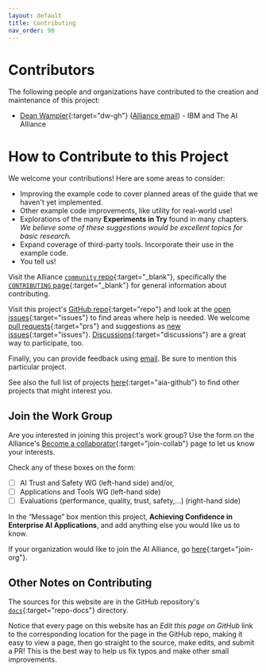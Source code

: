 ```yaml
---
layout: default
title: Contributing
nav_order: 90
---
```


# Contributors

The following people and organizations have contributed to the creation and maintenance of this project:

* [Dean Wampler](https://github.com/deanwampler){:target="dw-gh"} ([Alliance email](mailto:dwampler@thealliance.ai)) - IBM and The AI Alliance

<a name="join-us"></a>
# How to Contribute to this Project

We welcome your contributions! Here are some areas to consider:

* Improving the example code to cover planned areas of the guide that we haven't yet implemented.
* Other example code improvements, like utility for real-world use!
* Explorations of the many **Experiments in Try** found in many chapters. _We believe some of these suggestions would be excellent topics for basic research._
* Expand coverage of third-party tools. Incorporate their use in the example code.
* You tell us!

Visit the Alliance [`community` repo](https://github.com/The-AI-Alliance/community/){:target="_blank"}, specifically the [`CONTRIBUTING` page](https://github.com/The-AI-Alliance/community/blob/main/CONTRIBUTING.md){:target="_blank"} for general information about contributing. 

Visit this project's [GitHub repo](https://github.com/The-AI-Alliance/ai-application-testing/){:target="repo"} and look at the [open issues](https://github.com/The-AI-Alliance/ai-application-testing/issues){:target="issues"} to find areas where help is needed. We welcome [pull requests](https://github.com/The-AI-Alliance/ai-application-testing/pulls){:target="prs"} and suggestions as [new issues](https://github.com/The-AI-Alliance/ai-application-testing/issues){:target="issues"}. [Discussions](https://github.com/The-AI-Alliance/ai-application-testing/discussions){:target="discussions"} are a great way to participate, too.

Finally, you can provide feedback using [email](mailto:contact@thealliance.ai). Be sure to mention this particular project.

See also the full list of projects [here](https://the-ai-alliance.github.io/){:target="aia-github"} to find other projects that might interest you.

## Join the Work Group

Are you interested in joining this project's work group? Use the form on the Alliance's [Become a collaborator](https://thealliance.ai/become-a-collaborator){:target="join-collab"} page to let us know your interests. 

Check any of these boxes on the form:

- [ ] AI Trust and Safety WG (left-hand side) and/or,
- [ ] Applications and Tools WG (left-hand side)
- [ ] Evaluations (performance, quality, trust, safety,...) (right-hand side)

In the &ldquo;Message&rdquo; box mention this project, **Achieving Confidence in Enterprise AI Applications**, and add anything else you would like us to know.

If your organization would like to join the AI Alliance, go [here](https://thealliance.ai/membership){:target="join-org"}.

## Other Notes on Contributing

The sources for this website are in the GitHub repository's [`docs`](https://github.com/The-AI-Alliance/ai-application-testing/tree/main/docs){:target="repo-docs"} directory. 

Notice that every page on this website has an _Edit this page on GitHub_ link to the corresponding location for the page in the GitHub repo, making it easy to view a page, then go straight to the source, make edits, and submit a PR! This is the best way to help us fix typos and make other small improvements.
